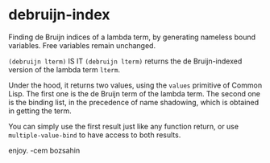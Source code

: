 # debruijn-index
Finding de Bruijn indices of a lambda term, by generating nameless bound variables. Free variables remain unchanged.

```(debruijn lterm)``` IS IT <code>(debruijn lterm)</code> returns the de Bruijn-indexed version of the lambda term <code>lterm</code>.

Under the hood, it returns two values, using the <code>values</code> primitive of Common Lisp. The first one is the de Bruijn term of the lambda term.
The second one is the binding list, in the precedence  of name shadowing, which is obtained in getting the term.

You can simply use the first result just like any function return, or use <code>multiple-value-bind</code> to have access to both results.

enjoy.
-cem bozsahin
